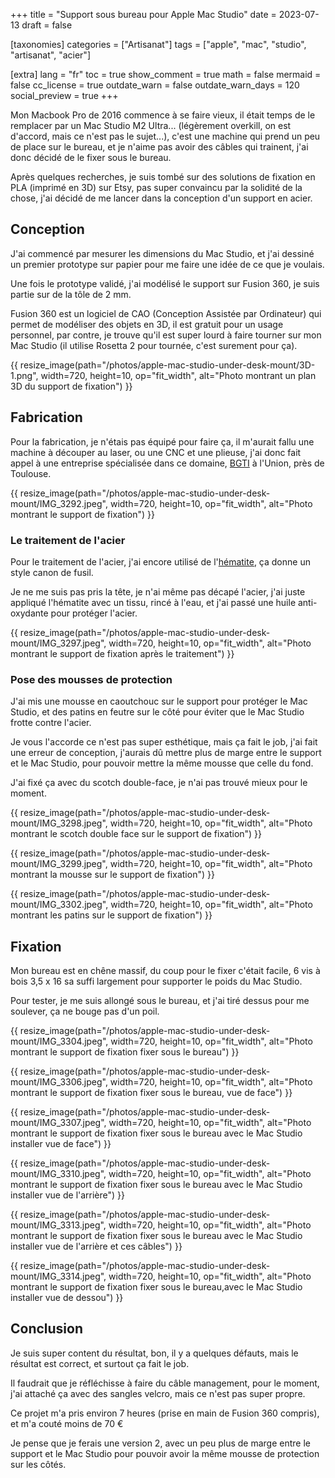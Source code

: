 +++
title = "Support sous bureau pour Apple Mac Studio"
date = 2023-07-13
draft = false

[taxonomies]
categories = ["Artisanat"]
tags = ["apple", "mac", "studio", "artisanat", "acier"]

[extra]
lang = "fr"
toc = true
show_comment = true
math = false
mermaid = false
cc_license = true
outdate_warn = false
outdate_warn_days = 120
social_preview = true
+++

Mon Macbook Pro de 2016 commence à se faire vieux, il était temps de le remplacer par un Mac Studio M2 Ultra... (légèrement overkill, on est d'accord, mais ce n'est pas le sujet...), c'est une machine qui prend un peu de place sur le bureau, et je n'aime pas avoir des câbles qui trainent, j'ai donc décidé de le fixer sous le bureau.

<!-- more -->

Après quelques recherches, je suis tombé sur des solutions de fixation en PLA (imprimé en 3D) sur Etsy, pas super convaincu par la solidité de la chose, j'ai décidé de me lancer dans la conception d'un support en acier.

## Conception

J'ai commencé par mesurer les dimensions du Mac Studio, et j'ai dessiné un premier prototype sur papier pour me faire une idée de ce que je voulais.

Une fois le prototype validé, j'ai modélisé le support sur Fusion 360, je suis partie sur de la tôle de 2 mm.

Fusion 360 est un logiciel de CAO (Conception Assistée par Ordinateur) qui permet de modéliser des objets en 3D, il est gratuit pour un usage personnel, par contre, je trouve qu'il est super lourd à faire tourner sur mon Mac Studio (il utilise Rosetta 2 pour tournée, c'est surement pour ça).

{{ resize_image(path="/photos/apple-mac-studio-under-desk-mount/3D-1.png", width=720, height=10, op="fit_width", alt="Photo montrant un plan 3D du support de fixation") }}

## Fabrication

Pour la fabrication, je n'étais pas équipé pour faire ça, il m'aurait fallu une machine à découper au laser, ou une CNC et une plieuse, j'ai donc fait appel à une entreprise spécialisée dans ce domaine, [BGTI](https://www.bgti.fr/) à l'Union, près de Toulouse.

{{ resize_image(path="/photos/apple-mac-studio-under-desk-mount/IMG_3292.jpeg", width=720, height=10, op="fit_width", alt="Photo montrant le support de fixation") }}

### Le traitement de l'acier

Pour le traitement de l'acier, j'ai encore utilisé de l'[hématite](https://www.laverdure.fr/oxydation-et-patine-des-mtaux/1804-2372-hematite-1-4l.html), ça donne un style canon de fusil.

Je ne me suis pas pris la tête, je n'ai même pas décapé l'acier, j'ai juste appliqué l'hématite avec un tissu, rincé à l'eau, et j'ai passé une huile anti-oxydante pour protéger l'acier.

{{ resize_image(path="/photos/apple-mac-studio-under-desk-mount/IMG_3297.jpeg", width=720, height=10, op="fit_width", alt="Photo montrant le support de fixation après le traitement") }}

### Pose des mousses de protection

J'ai mis une mousse en caoutchouc sur le support pour protéger le Mac Studio, et des patins en feutre sur le côté pour éviter que le Mac Studio frotte contre l'acier.

Je vous l'accorde ce n'est pas super esthétique, mais ça fait le job, j'ai fait une erreur de conception, j'aurais dû mettre plus de marge entre le support et le Mac Studio, pour pouvoir mettre la même mousse que celle du fond.

J'ai fixé ça avec du scotch double-face, je n'ai pas trouvé mieux pour le moment.

{{ resize_image(path="/photos/apple-mac-studio-under-desk-mount/IMG_3298.jpeg", width=720, height=10, op="fit_width", alt="Photo montrant le scotch double face sur le support de fixation") }}

{{ resize_image(path="/photos/apple-mac-studio-under-desk-mount/IMG_3299.jpeg", width=720, height=10, op="fit_width", alt="Photo montrant la mousse sur le support de fixation") }}

{{ resize_image(path="/photos/apple-mac-studio-under-desk-mount/IMG_3302.jpeg", width=720, height=10, op="fit_width", alt="Photo montrant les patins sur le support de fixation") }}

## Fixation

Mon bureau est en chêne massif, du coup pour le fixer c'était facile, 6 vis à bois 3,5 x 16 sa suffi largement pour supporter le poids du Mac Studio.

Pour tester, je me suis allongé sous le bureau, et j'ai tiré dessus pour me soulever, ça ne bouge pas d'un poil.

{{ resize_image(path="/photos/apple-mac-studio-under-desk-mount/IMG_3304.jpeg", width=720, height=10, op="fit_width", alt="Photo montrant le support de fixation fixer sous le bureau") }}

{{ resize_image(path="/photos/apple-mac-studio-under-desk-mount/IMG_3306.jpeg", width=720, height=10, op="fit_width", alt="Photo montrant le support de fixation fixer sous le bureau, vue de face") }}

{{ resize_image(path="/photos/apple-mac-studio-under-desk-mount/IMG_3307.jpeg", width=720, height=10, op="fit_width", alt="Photo montrant le support de fixation fixer sous le bureau avec le Mac Studio installer vue de face") }}

{{ resize_image(path="/photos/apple-mac-studio-under-desk-mount/IMG_3310.jpeg", width=720, height=10, op="fit_width", alt="Photo montrant le support de fixation fixer sous le bureau avec le Mac Studio installer vue de l'arrière") }}

{{ resize_image(path="/photos/apple-mac-studio-under-desk-mount/IMG_3313.jpeg", width=720, height=10, op="fit_width", alt="Photo montrant le support de fixation fixer sous le bureau avec le Mac Studio installer vue de l'arrière et ces câbles") }}

{{ resize_image(path="/photos/apple-mac-studio-under-desk-mount/IMG_3314.jpeg", width=720, height=10, op="fit_width", alt="Photo montrant le support de fixation fixer sous le bureau,avec le Mac Studio installer vue de dessou") }}

## Conclusion

Je suis super content du résultat, bon, il y a quelques défauts, mais le résultat est correct, et surtout ça fait le job.

Il faudrait que je réfléchisse à faire du câble management, pour le moment, j'ai attaché ça avec des sangles velcro, mais ce n'est pas super propre.

Ce projet m'a pris environ 7 heures (prise en main de Fusion 360 compris), et m'a couté moins de 70 €

Je pense que je ferais une version 2, avec un peu plus de marge entre le support et le Mac Studio pour pouvoir avoir la même mousse de protection sur les côtés.
